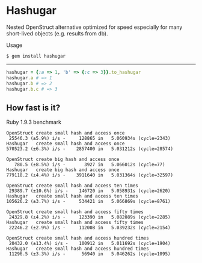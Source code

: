 Hashugar
========

Nested OpenStruct alternative optimized for speed especially for many short-lived objects (e.g. results from db).


Usage

`$ gem install hashugar`

-----
```ruby
hashugar = {:a => 1, 'b' => {:c => 3}}.to_hashugar
hashugar.a # => 1
hashugar.b # => 2
hashugar.b.c # => 3
```

How fast is it?
---------------

Ruby 1.9.3 benchmark

    OpenStruct create small hash and access once
     25546.3 (±5.9%) i/s -     128865 in   5.060934s (cycle=2343)
    Hashugar   create small hash and access once
    570523.2 (±6.3%) i/s -    2857400 in   5.031212s (cycle=28574)

    OpenStruct create big hash and access once
       780.5 (±8.5%) i/s -       3927 in   5.066012s (cycle=77)
    Hashugar   create big hash and access once
    779118.2 (±4.4%) i/s -    3911640 in   5.031364s (cycle=32597)

    OpenStruct create small hash and access ten times
     29389.7 (±10.6%) i/s -    146720 in   5.058931s (cycle=2620)
    Hashugar   create small hash and access ten times
    105626.2 (±3.7%) i/s -     534421 in   5.066869s (cycle=8761)

    OpenStruct create small hash and access fifty times
     24329.8 (±4.2%) i/s -     123390 in   5.082089s (cycle=2285)
    Hashugar   create small hash and access fifty times
     22246.2 (±2.9%) i/s -     112008 in   5.039232s (cycle=2154)

    OpenStruct create small hash and access hundred times
     20432.0 (±13.4%) i/s -    100912 in   5.011692s (cycle=1904)
    Hashugar   create small hash and access hundred times
     11296.5 (±3.3%) i/s -      56940 in   5.046262s (cycle=1095)
